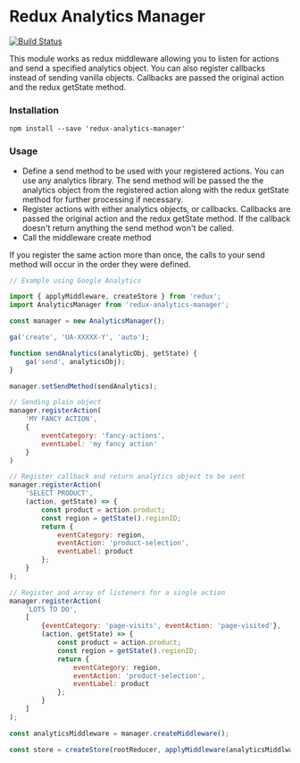 # Redux Analytics Manager

[![Build Status](https://travis-ci.com/robgonnella/redux-analytics-manager.svg?branch=master)](https://travis-ci.com/robgonnella/redux-analytics-manager)

This module works as redux middleware allowing you to listen for actions and
send a specified analytics object. You can also register callbacks instead
of sending vanilla objects. Callbacks are passed the original action
and the redux getState method.

### Installation

`npm install --save 'redux-analytics-manager'`


### Usage

- Define a send method to be used with your registered actions. You can use
  any analytics library. The send method will be passed the the analytics
  object from the registered action along with the redux getState method
  for further processing if necessary.
- Register actions with either analytics objects, or callbacks. Callbacks are
  passed the original action and the redux getState method. If the callback
  doesn't return anything the send method won't be called.
- Call the middleware create method

If you register the same action more than once, the calls to your send method
will occur in the order they were defined.

```javascript
// Example using Google Analytics

import { applyMiddleware, createStore } from 'redux';
import AnalyticsManager from 'redux-analytics-manager';

const manager = new AnalyticsManager();

ga('create', 'UA-XXXXX-Y', 'auto');

function sendAnalytics(analyticObj, getState) {
    ga('send', analyticsObj);
}

manager.setSendMethod(sendAnalytics);

// Sending plain object
manager.registerAction(
    'MY FANCY ACTION', 
    {
        eventCategory: 'fancy-actions',
        eventLabel: 'my fancy action'
    }
)

// Register callback and return analytics object to be sent
manager.registerAction(
    'SELECT PRODUCT',
    (action, getState) => {
        const product = action.product;
        const region = getState().regionID;
        return {
            eventCategory: region,
            eventAction: 'product-selection',
            eventLabel: product
        };
    }
);

// Register and array of listeners for a single action
manager.registerAction(
    'LOTS TO DO',
    [
        {eventCategory: 'page-visits', eventAction: 'page-visited'},
        (action, getState) => {
            const product = action.product;
            const region = getState().regionID;
            return {
                eventCategory: region,
                eventAction: 'product-selection',
                eventLabel: product
            };
        }
    ]
);

const analyticsMiddleware = manager.createMiddleware();

const store = createStore(rootReducer, applyMiddleware(analyticsMiddlware));

```
